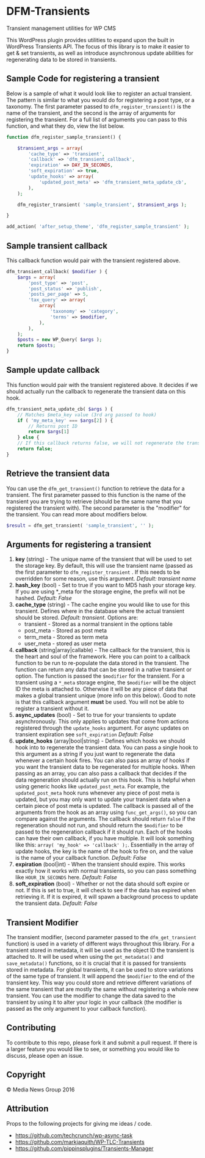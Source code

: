 # DFM-Transients
Transient management utilities for WP CMS

This WordPress plugin provides utilities to expand upon the built in WordPress Transients API. The focus of this library is to make it easier to get & set transients, as well as introduce asynchronous update abilities for regenerating data to be stored in transients.

## Sample Code for registering a transient
Below is a sample of what it would look like to register an actual transient. The pattern is similar to what you would do for registering a post type, or a taxonomy. The first parameter passed to `dfm_register_transient()` is the name of the transient, and the second is the array of arguments for registering the transient. For a full list of arguments you can pass to this function, and what they do, view the list below.
```php
function dfm_register_sample_transient() {

	$transient_args = array(
		'cache_type' => 'transient',
		'callback' => 'dfm_transient_callback',
		'expiration' => DAY_IN_SECONDS,
		'soft_expiration' => true,
		'update_hooks' => array(
			'updated_post_meta' => 'dfm_transient_meta_update_cb',
		),
  	);

 	dfm_register_transient( 'sample_transient', $transient_args );

}

add_action( 'after_setup_theme', 'dfm_register_sample_transient' );
```

## Sample transient callback
This callback function would pair with the transient registered above.
```php
dfm_transient_callback( $modifier ) {
	$args = array(
		'post_type' => 'post',
		'post_status' => 'publish',
		'posts_per_page' => 5,
		'tax_query' => array(
			array(
				'taxonomy' => 'category',
				'terms' => $modifier,
			),
		),
	);
	$posts = new WP_Query( $args );
	return $posts;
}
```
## Sample update callback
This function would pair with the transient registered above. It decides if we should actually run the callback to regenerate the transient data on this hook.
```php
dfm_transient_meta_update_cb( $args ) {
	// Matches $meta_key value (3rd arg passed to hook)
	if ( 'my_meta_key' === $args[2] ) {
		// Returns post ID
 		return $args[1]
	} else {
	// If this callback returns false, we will not regenerate the transient data.
	return false;
}
```
## Retrieve the transient data
You can use the `dfm_get_transient()` function to retrieve the data for a transient. The first parameter passed to this function is the name of the transient you are trying to retrieve (should be the same name that you registered the transient with). The second parameter is the "modifier" for the transient. You can read more about modifiers below.
```php
$result = dfm_get_transient( 'sample_transient', '' );
```

## Arguments for registering a transient
1. **key** (string) - The unique name of the transient that will be used to set the storage key. By default, this will use the transient name (passed as the first parameter to `dfm_register_transient` . If this needs to be overridden for some reason, use this argument. *Default: transient name*
2. **hash_key** (bool) - Set to true if you want to MD5 hash your storage key. If you are using *_meta for the storage engine, the prefix will not be hashed. *Default: False*
3. **cache_type** (string) - The cache engine you would like to use for this transient. Defines where in the database where the actual transient should be stored. *Default: transient*. Options are:
	- transient - Stored as a normal transient in the options table
	- post_meta - Stored as post meta
	- term_meta - Stored as term meta
	- user_meta - stored as user meta
4. **callback** (string|array|callable) - The callback for the transient, this is the heart and soul of the framework. Here you can point to a callback function to be run to re-populate the data stored in the transient. The function can return any data that can be stored in a native transient or option. The function is passed the `$modifier` for the transient. For a transient using a `*_meta` storage engine, the `$modifier` will be the object ID the meta is attached to. Otherwise it will be any piece of data that makes a global transient unique (more info on this below). Good to note is that this callback argument **must** be used. You will not be able to register a transient without it.
5. **async_updates** (bool) - Set to true for your transients to update asynchronously. This only applies to updates that come from actions registered through the `update_hooks` argument. For async updates on transient expiration see `soft_expiration` *Default: False*
6. **update_hooks** (array|bool|string) - Defines which hooks we should hook into to regenerate the transient data. You can pass a single hook to this argument as a string if you just want to regenerate the data whenever a certain hook fires. You can also pass an array of hooks if you want the transient data to be regenerated for multiple hooks. When passing as an array, you can also pass a callback that decides if the data regeneration should actually run on this hook. This is helpful when using generic hooks like `updated_post_meta`. For example, the `updated_post_meta` hook runs whenever any piece of post meta is updated, but you may only want to update your transient data when a certain piece of post meta is updated. The callback is passed all of the arguments from the hook as an array using `func_get_args()`, so you can compare against the arguments. The callback should return `false` if the regeneration should not run, and should return the `$modifier` to be passed to the regeneration callback if it should run. Each of the hooks can have their own callback, if you have multiple. It will look something like this: `array( 'my_hook' => 'callback' );`. Essentially in the array of update hooks, the key is the name of the hook to fire on, and the value is the name of your callback function. *Default: False*
7. **expiration** (bool|int) - When the transient should expire. This works exactly how it works with normal transients, so you can pass something like `HOUR_IN_SECONDS` here. *Default: False*
8. **soft_expiration** (bool) - Whether or not the data should soft expire or not. If this is set to true, it will check to see if the data has expired when retrieving it. If it is expired, it will spawn a background process to update the transient data. *Default: False*

## Transient Modifier
The transient modifier, (second parameter passed to the `dfm_get_transient` function) is used in a variety of different ways throughout this library. For a transient stored in metadata, it will be used as the object ID the transient is attached to. It will be used when using the `get_metadata()` and `save_metadata()` functions, so it is crucial that it is passed for transients stored in metadata. For global transients, it can be used to store variations of the same type of transient. It will append the `$modifier` to the end of the transient key. This way you could store and retrieve different variations of the same transient that are mostly the same without registering a whole new transient. You can use the modifier to change the data saved to the transient by using it to alter your logic in your callback (the modifier is passed as the only argument to your callback function).
## Contributing
To contribute to this repo, please fork it and submit a pull request. If there is a larger feature you would like to see, or something you would like to discuss, please open an issue.
## Copyright
© Media News Group 2016
## Attribution
Props to the following projects for giving me ideas / code.
- https://github.com/techcrunch/wp-async-task
- https://github.com/markjaquith/WP-TLC-Transients
- https://github.com/pippinsplugins/Transients-Manager
